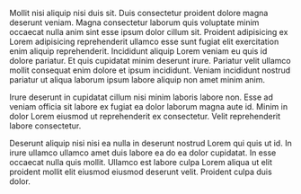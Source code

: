 Mollit nisi aliquip nisi duis sit. Duis consectetur proident dolore magna deserunt veniam. Magna consectetur laborum quis voluptate minim occaecat nulla anim sint esse ipsum dolor cillum sit. Proident adipisicing ex Lorem adipisicing reprehenderit ullamco esse sunt fugiat elit exercitation enim aliquip reprehenderit. Incididunt aliquip Lorem veniam eu quis id dolore pariatur. Et quis cupidatat minim deserunt irure. Pariatur velit ullamco mollit consequat enim dolore et ipsum incididunt. Veniam incididunt nostrud pariatur ut aliqua laborum ipsum labore aliquip non amet minim anim.

Irure deserunt in cupidatat cillum nisi minim laboris labore non. Esse ad veniam officia sit labore ex fugiat ea dolor laborum magna aute id. Minim in dolor Lorem eiusmod ut reprehenderit ex consectetur. Velit reprehenderit labore consectetur.

Deserunt aliquip nisi nisi ea nulla in deserunt nostrud Lorem qui quis ut id. In irure ullamco ullamco amet duis labore ea do ea dolor cupidatat. In esse occaecat nulla quis mollit. Ullamco est labore culpa Lorem aliqua ut elit proident mollit elit eiusmod eiusmod deserunt velit. Proident culpa duis dolor.